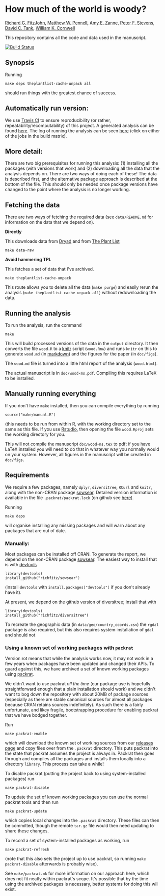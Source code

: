 # How much of the world is woody?

[Richard G. FitzJohn](http://www.zoology.ubc.ca/~fitzjohn),
[Matthew W. Pennell](http://mwpennell.github.io),
[Amy E. Zanne](http://phylodiversity.net/azanne/),
[Peter F. Stevens](http://www.missouribotanicalgarden.org/plant-scence/research-staff-article/487/stevens-p-f.aspx),
[David C. Tank](http://www.phylodiversity.net/dtank/), 
[William K. Cornwell](http://www.phylodiversity.net/wcornwell/)

This repository contains all the code and data used in the manuscript.

[![Build Status](https://travis-ci.org/richfitz/wood.png?branch=master)](https://travis-ci.org/richfitz/wood)

## Synopsis

Running

```
make deps theplantlist-cache-unpack all
```

should run things with the greatest chance of success.

## Automatically run version:

We use [Travis CI](https://travis-ci.org/) to ensure reproducibility (or rather, repeatability/recomputability) of this project.  A generated analysis can be found [here](http://richfitz.github.io/wood).  The log of running the analysis can be seen [here](https://travis-ci.org/richfitz/wood) (click on either of the jobs in the build matrix).

## More detail:

There are two big prerequisites for running this analysis: (1) installing all the packages (with versions that work) and (2) downloading all the data that the analysis depends on.  There are two ways of doing each of these!  The data is described first, and the alternative package approach is described at the bottom of the file.  This should only be needed once package versions have changed to the point where the analysis is no longer working.

## Fetching the data

There are two ways of fetching the required data (see `data/README.md` for information on the data that we depend on).

**Directly**

This downloads data from [Dryad](http://datadryad.org) and from [The Plant List](http://www.theplantlist.org)

```
make data-raw
```

**Avoid hammering TPL**

This fetches a set of data that I've archived.

```
make theplantlist-cache-unpack
```

This route allows you to delete all the data (`make purge`) and easily rerun the analysis (`make theplantlist-cache-unpack all`) without redownloading the data.

## Running the analysis

To run the analysis, run the command

```
make
```

This will build processed versions of the data in the `output` directory.  It then converts the file `wood.R` to a [knitr](http://yihui.name/knitr/) script (`wood.Rnw`) and runs `knitr` on this to generate `wood.md` (in [markdown](http://daringfireball.net/projects/markdown/)) and the figures for the paper (in `doc/figs`).

The `wood.md` file is turned into a little html report of the analysis (`wood.html`).

The actual manuscript is in `doc/wood-ms.pdf`.  Compiling this requires LaTeX to be installed.

## Manually running everything

If you don't have `make` installed, then you can compile everything by running

```
source("make/manual.R")
```

(this needs to be run from within R, with the working directory set to the same as this file.  If you use [Rstudio](http://rstudio.com), then opening the file `wood.Rproj` sets the working directory for you.

This will not compile the manuscript `doc/wood-ms.tex` to pdf; if you have LaTeX installed you will need to do that in whatever way you normally would on your system.  However, all figures in the manuscript will be created in `doc/figs`.

## Requirements

We require a few packages, namely `dplyr`, `diversitree`, `RCurl` and `knitr`, along with the non-CRAN package [sowsear](https://github.com/richfitz/sowsear).  Detailed version information is available in the file `.packrat/packrat.lock` (on github see [here](https://github.com/richfitz/wood/tree/master/.packrat/packrat.lock)).

Running

```
make deps
```

will organise installing any missing packages and will warn about any packages that are out of date.

### Manually:

Most packages can be installed off CRAN.  To generate the report, we depend on the non-CRAN package [sowsear](https://github.com/richfitz/sowsear).  The easiest way to install that is with [devtools](https://github.com/hadley/devtools)

```
library(devtools)
install_github("richfitz/sowsear")
```

(install `devtools` with `install.packages("devtools")` if you don't already have it).

At present, we depend on the github version of diversitree; install that with 

```
library(devtools)
install_github("richfitz/diversitree")
```

To recreate the geographic data (in `data/geo/country_coords.csv`) the
`rgdal` package is also required, but this also requires system installation of `gdal` and should not 

### Using a known set of working packages with `packrat`

Version rot means that while the analysis works now, it may not work in a few years when packages have been updated and changed their APIs.  To guard against this, we have archived a set of known working packages using [packrat](https://github.com/rstudio/packrat).

We didn't want to use packrat *all the time* (our package use is hopefully straightforward enough that a plain installation should work) and we didn't want to bog down the repository with about 20MB of package sources (especially as there are stable canonical sources for almost all packages because CRAN retains sources indefinitely).  As such there is a fairly unfortunate, and likey fragile, bootstrapping procedure for enabling packrat that we have bodged together.

Run

```
make packrat-enable
```

which will download the known set of working sources from our [releases page](https://github.com/richfitz/wood/releases) and copy files over from the `.packrat` directory.  This puts packrat into the state that packrat assumes the project is always in.  Packrat then goes through and compiles all the packages and installs them locally into a directory `library`.  This process can take a while!

To disable packrat (putting the project back to using system-installed packages) run

```
make packrat-disable
```

To update the set of known working packages you can use the normal packrat tools and then run

```
make packrat-update
```

which copies local changes into the `.packrat` directory.  These files can then be committed, though the remote `tar.gz` file would then need updating to share these changes.

To record a set of system-installed packages as working, run

```
make packrat-refresh
```

(note that this also sets the project up to use packrat, so running `make packrat-disable` afterwards is probably wise).

See `make/packrat.mk` for more information on our approach here, which does not fit neatly within packrat's scope.  It's possible that by the time using the archived packages is necessary, better systems for doing this will exist.
